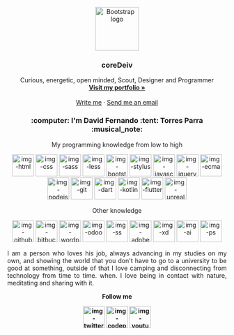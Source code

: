 <p align="center">
  <a href="https://github.com/coreDeiv">
    <img src="https://github.com/coreDeiv/coreDeiv/blob/master/assets/logo/logo.png?raw=true" alt="Bootstrap logo" width="100" height="100">
  </a>
</p>

<h3 align="center">coreDeiv</h3>

<p align="center">
  Curious, energetic, open minded, Scout, Designer and Programmer
  <br>
  <a href="https://coredeiv.github.io/portfolio/"><strong>Visit my portfolio »</strong></a>
  <br>
  <br>
  <a href="https://api.whatsapp.com/send?phone=573052272289&amp;text=Hi!,%20how%20are%20you%20?">Write me</a>
  ·
  <a href="mailto:dftp93@gmail.com">Send me an email</a>
</p>

<h3 align="center">:computer: I'm David Fernando :tent: Torres Parra :musical_note:</h3>

<p align="center">My programming knowledge from low to high</p>

<p align="center">
  <img src="https://raw.githubusercontent.com/coreDeiv/coreDeiv/add622f8923e7d9e3d8ec76c977d6c0a4acf9874/assets/img/html-min.svg" width="50" height="50" alt="img-html" title="HTML5">
  <img src="https://raw.githubusercontent.com/coreDeiv/coreDeiv/add622f8923e7d9e3d8ec76c977d6c0a4acf9874/assets/img/css-min.svg" width="50" height="50" alt="img-css" title="CSS3">
  <img src="https://raw.githubusercontent.com/coreDeiv/coreDeiv/add622f8923e7d9e3d8ec76c977d6c0a4acf9874/assets/img/sass-min.svg" width="50" height="50" alt="img-sass" title="Sass or Scss">
  <img src="https://github.com/coreDeiv/coreDeiv/blob/master/assets/img/less-logo-min.png?raw=true" width="50" height="50" alt="img-less" title="Less">
  <img src="https://github.com/coreDeiv/coreDeiv/blob/master/assets/img/bootstrap-min.png?raw=true" width="50" height="50" alt="img-bootstrap" title="Bootstrap 3 and 4">
  <img src="https://raw.githubusercontent.com/coreDeiv/coreDeiv/add622f8923e7d9e3d8ec76c977d6c0a4acf9874/assets/img/stylus-min.svg" width="50" height="50" alt="img-stylus" title="Stylus">
  <img src="https://raw.githubusercontent.com/coreDeiv/coreDeiv/add622f8923e7d9e3d8ec76c977d6c0a4acf9874/assets/img/js-min.svg" width="50" height="50" alt="img-javascript" title="Javascript">
  <img src="https://github.com/coreDeiv/coreDeiv/blob/master/assets/img/jQuery-logo-min.png?raw=true" width="50" height="50" alt="img-jquery" title="JQuery">
  <img src="https://github.com/coreDeiv/coreDeiv/blob/master/assets/img/ecma-min.png?raw=true" width="50" height="50" alt="img-ecma" title="Ecmascript 6 and 7">
  <img src="https://github.com/coreDeiv/coreDeiv/blob/master/assets/img/node-js-min.png?raw=true" width="50" height="50" alt="img-nodejs" title="Node Js">
  <img src="https://github.com/coreDeiv/coreDeiv/blob/master/assets/img/git-min.png?raw=true" width="50" height="50" alt="img-git" title="Git">
  <img src="https://github.com/coreDeiv/coreDeiv/blob/master/assets/img/dart-min.png?raw=true" width="50" height="50" alt="img-dart" title="Dart">
  <img src="https://github.com/coreDeiv/coreDeiv/blob/coredeiv/assets/img/Kotlin-logo.png?raw=true" width="50" height="50" alt="img-kotlin" title="Kotlin">
  <img src="https://raw.githubusercontent.com/coreDeiv/coreDeiv/add622f8923e7d9e3d8ec76c977d6c0a4acf9874/assets/img/flutter-min.svg" width="50" height="50" alt="img-flutter" title="Flutter">
  <img src="https://github.com/coreDeiv/coreDeiv/blob/master/assets/img/unreal-min.png?raw=true" width="50" height="50" alt="img-unreal" title="Unreal Engine 4">
</p>

<p align="center">Other knowledge</p>

<p align="center">
  <img src="https://github.com/coreDeiv/coreDeiv/blob/master/assets/img/github-min.png?raw=true" width="50" height="50" alt="img-github" title="Github">
  <img src="https://github.com/coreDeiv/coreDeiv/blob/master/assets/img/bitbucket-min.png?raw=true" width="50" height="50" alt="img-bitbucket" title="Bitbucket">
  <img src="https://github.com/coreDeiv/coreDeiv/blob/master/assets/img/wordpress-min.png?raw=true" width="50" height="50" alt="img-wordpress" title="Wordpress">
  <img src="https://github.com/coreDeiv/coreDeiv/blob/master/assets/img/odoo-min.svg" width="50" height="50" alt="img-odoo" title="Odoo v11, v12, v13">
  <img src="https://github.com/coreDeiv/coreDeiv/blob/master/assets/img/squarespace-min.jpg?raw=true" width="50" height="50" alt="img-ss" title="Square Space">
  <img src="https://github.com/coreDeiv/coreDeiv/blob/master/assets/img/adobe-min.jpg?raw=true" width="50" height="50" alt="img-adobe" title="Suite Adobe">
  <img src="https://github.com/coreDeiv/coreDeiv/blob/master/assets/img/xd-min.png?raw=true" width="50" height="50" alt="img-xd" title="Adobe Xd">
  <img src="https://github.com/coreDeiv/coreDeiv/blob/master/assets/img/ai-min.png?raw=true" width="50" height="50" alt="img-ai" title="Adobe Illustrator">
  <img src="https://github.com/coreDeiv/coreDeiv/blob/master/assets/img/psd-min.png?raw=true" width="50" height="50" alt="img-ps" title="Adobe Photoshop">
</p>

<p style="text-align: justify;">I am a person who loves his job, always advancing in my studies on my own, and showing the world that you don't have to go to a university to be good at something, outside of that I love camping and disconnecting from technology from time to time. when. I love being in contact with nature, meditating and sharing with it.</p>

<p align="center"><b>Follow me<b></p>

<p align="center">
  <a href="https://twitter.com/CoreDeiv" target="_blank" style="text-decoration: none;">
    <img src="https://raw.githubusercontent.com/coreDeiv/coreDeiv/coredeiv-5/assets/img/twitter-logo.webp" width="50" height="50" alt="img-twitter" title="@coreDeiv">
  </a>
  <a href="https://codepen.io/coreDeiv" target="_blank" style="text-decoration: none;">
    <img src="https://github.com/coreDeiv/coreDeiv/blob/coredeiv-5/assets/img/codepen-logo.png?raw=true" width="50" height="50" alt="img-codepen" title="@coreDeiv">
  </a>
  <a href="https://www.youtube.com/channel/UCDXv8sTnrBtqxpHUj5XibQg" target="_blank" style="text-decoration: none;">
    <img src="https://github.com/coreDeiv/coreDeiv/blob/coredeiv-5/assets/img/youtube-logo.png?raw=true" width="50" height="50" alt="img-youtube" title="Youtube">
  </a>
</p>
